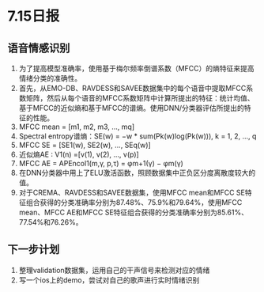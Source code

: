 # 7.15日报

## 语音情感识别

1. 为了提高模型准确率，使用基于梅尔频率倒谱系数（MFCC）的熵特征来提高情绪分类的准确性。
2. 首先，从EMO-DB、RAVDESS和SAVEE数据集中的每个语音中提取MFCC系数矩阵，然后从每个语音的MFCC系数矩阵中计算所提出的特征：统计均值、基于MFCC的近似熵和基于MFCC的谱熵。使用DNN/分类器评估所提出的特征的性能。
3. MFCC mean = [m1, m2, m3, ..., mq]
4. Spectral entropy谱熵：SE(w) = −w * sum(Pk(w)log(Pk(w))), k = 1, 2, ..., q
5. MFCC SE = [SE1(w), SE2(w), ..., SEq(w)]
6. 近似熵AE : V1(n) =[v(1), v(2), ..., v(p)]
7. MFCC AE = APEncol1(m,γ, p,τ) = φm+1(γ) − φm(γ)
8. 在DNN分类器中用上了ELU激活函数，照顾数据集中正负区分度离散度较大的值。
9. 对于CREMA、RAVDESS和SAVEE数据集，使用MFCC mean和MFCC SE特征组合获得的分类准确率分别为87.48%、75.9%和79.64%，使用MFCC mean、MFCC AE和MFCC SE特征组合获得的分类准确率分别为85.61%、77.54%和76.26%。

## 下一步计划

1. 整理validation数据集，运用自己的干声信号来检测对应的情绪
2. 写一个ios上的demo，尝试对自己的歌声进行实时情绪识别

